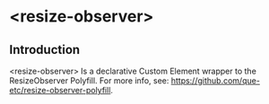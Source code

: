 # \<resize-observer\>

## Introduction
\<resize-observer\> Is a declarative Custom Element wrapper to the ResizeObserver Polyfill. For more info, see: https://github.com/que-etc/resize-observer-polyfill.
